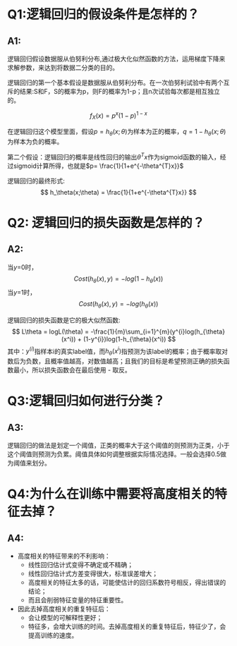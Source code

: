 # Q1:逻辑回归的假设条件是怎样的？

## A1:

逻辑回归假设数据服从伯努利分布,通过极大化似然函数的方法，运用梯度下降来求解参数，来达到将数据二分类的目的。

逻辑回归的第一个基本假设是数据服从伯努利分布。在一次伯努利试验中有两个互斥的结果:S和F，S的概率为p，则F的概率为1-p；且n次试验每次都是相互独立的。

$$
f_X(x) = p^x(1-p)^{1-x}
$$

在逻辑回归这个模型里面，假设$p = h_\theta(x;\theta)$为样本为正的概率，$q = 1 - h_\theta(x;\theta)$为样本为负的概率。

第二个假设：逻辑回归的概率是线性回归的输出$\theta^{T}x$作为sigmoid函数的输入，经过sigmoid计算所得，也就是$p= \frac{1}{1+e^{-\theta^{T}x}}$

逻辑回归的最终形式:
$$
h_\theta(x;\theta) = \frac{1}{1+e^{-\theta^{T}x}}
$$


# Q2: 逻辑回归的损失函数是怎样的？

## A2:

当*y*=0时，
$$
Cost(h_\theta(x), y) = −log(1−h_\theta(x))
$$
当*y*=1时，
$$
Cost(h_\theta(x), y) = −log(h_\theta(x))
$$


逻辑回归的损失函数是它的极大似然函数:
$$
L\theta = logL(\theta) = -\frac{1}{m}\sum_{i=1}^{m}(y^{i}log(h_{\theta}(x^i)) + (1-y^{i})log(1-h_{\theta}(x^i))
$$
其中：$y^(i)$指样本i的真实label值，而$h_{\theta}(x^i)$指预测为该label的概率；由于概率取对数后为负数，且概率值越高，对数值越高；且我们的目标是希望预测正确的损失函数最小，所以损失函数会在最后使用 - 取反。

# Q3:逻辑回归如何进行分类？

## A3:

逻辑回归的做法是划定一个阈值，正类的概率大于这个阈值的则预测为正类，小于这个阈值则预测为负累。阈值具体如何调整根据实际情况选择。一般会选择0.5做为阈值来划分。

# Q4:为什么在训练中需要将高度相关的特征去掉？

## A4:
+ 高度相关的特征带来的不利影响：
	+ 线性回归估计式变得不确定或不精确；
	+ 线性回归估计式方差变得很大，标准误差增大；
	+ 高度相关的特征太多的话，可能使估计的回归系数符号相反，得出错误的结论；
	+ 而且会削弱特征变量的特征重要性。
+ 因此去掉高度相关的重复特征后：
	+ 会让模型的可解释性更好；
	+ 特征多，会增大训练的时间。去掉高度相关的重复特征后，特征少了，会提高训练的速度。